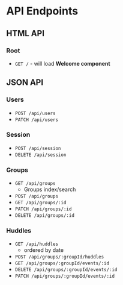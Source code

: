 # API Endpoints

## HTML API

### Root

- `GET /` - will load **Welcome component**

## JSON API

### Users

- `POST /api/users`
- `PATCH /api/users`

### Session

- `POST /api/session`
- `DELETE /api/session`

### Groups

- `GET /api/groups`
  - Groups index/search
- `POST /api/groups`
- `GET /api/groups/:id`
- `PATCH /api/groups/:id`
- `DELETE /api/groups/:id`

### Huddles

- `GET /api/huddles`
  - ordered by date
- `POST /api/groups/:groupId/huddles`
- `GET /api/groups/:groupId/events/:id`
- `DELETE /api/groups/:groupId/events/:id`
- `PATCH /api/groups/:groupId/events/:id`
